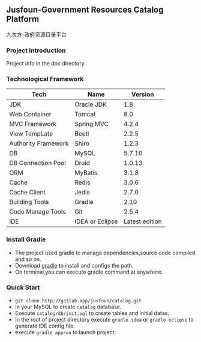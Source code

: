 ## Jusfoun-Government Resources Catalog Platform
九次方-政府资源目录平台

### Project Introduction
Project info in the doc directory. 
### Technological Framework

Tech | Name | Version
-----|------|----
JDK    | Oracle JDK    | 1.8
Web Container    | Tomcat    | 8.0
MVC Framework   | Spring MVC    | 4.2.4
View TempLate    | Beetl    | 2.2.5
Authority Framework    | Shiro    | 1.2.3
DB    | MySQL    | 5.7.10
DB Connection Pool    | Druid    | 1.0.13
ORM    | MyBatis    | 3.1.8
Cache    | Redis    | 3.0.6
Cache Client    | Jedis    | 2.7.0
Building Tools    | Gradle    | 2.10
Code Manage Tools    | Git    | 2.5.4
IDE    | IDEA or Eclipse    | Latest edition

### Install Gradle

* The project used gradle to manage dependencies,source code compiled and so on.
* Download [gradle](http://gradle.org) to install and configs the path.
* On terminal,you can execute gradle command at anywhere.

### Quick Start
* `git clone http://gitlab.app/jusfoun/catalog.git`
* In your MySQL to create `catalog` database.
* Execute `catalog/db/init.sql` to create tables and initial datas.
* In the root of project directory execute `gradle idea` or `gradle eclipse` to generate IDE config file.
* execute `gradle apprun` to launch project. 




